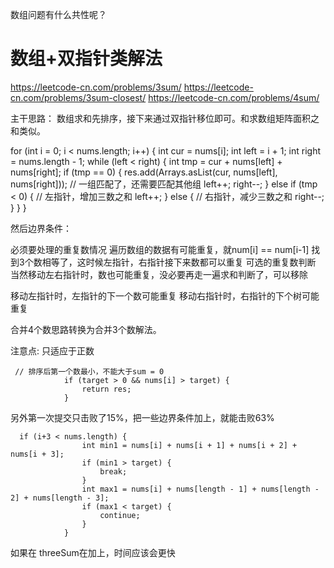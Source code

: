 数组问题有什么共性呢？

# 数组+双指针类解法

https://leetcode-cn.com/problems/3sum/
https://leetcode-cn.com/problems/3sum-closest/
https://leetcode-cn.com/problems/4sum/

主干思路：
数组求和先排序，接下来通过双指针移位即可。和求数组矩阵面积之和类似。

for (int i = 0; i < nums.length; i++) {
    int cur = nums[i];
    int left = i + 1;
    int right = nums.length - 1;
    while (left < right) {
        int tmp = cur + nums[left] + nums[right];
        if (tmp == 0) {
            res.add(Arrays.asList(cur, nums[left], nums[right]));
            // 一组匹配了，还需要匹配其他组
            left++;
            right--;
        } else if (tmp < 0) {
            // 左指针，增加三数之和
            left++;
        } else {
            // 右指针，减少三数之和
            right--;
        }
    }
}

然后边界条件：

必须要处理的重复数情况
遍历数组的数据有可能重复，就num[i] == num[i-1]
找到3个数相等了，这时候左指针，右指针接下来数都可以重复
可选的重复数判断
当然移动左右指针时，数也可能重复，没必要再走一遍求和判断了，可以移除

移动左指针时，左指针的下一个数可能重复
移动右指针时，右指针的下个树可能重复

合并4个数思路转换为合并3个数解法。

注意点:
只适应于正数
```
 // 排序后第一个数最小，不能大于sum = 0
            if (target > 0 && nums[i] > target) {
                return res;
            }
```

另外第一次提交只击败了15%，把一些边界条件加上，就能击败63%

```
  if (i+3 < nums.length) {
                int min1 = nums[i] + nums[i + 1] + nums[i + 2] + nums[i + 3];
                if (min1 > target) {
                    break;
                }
                int max1 = nums[i] + nums[length - 1] + nums[length - 2] + nums[length - 3];
                if (max1 < target) {
                    continue;
                }
            }

```
如果在 threeSum在加上，时间应该会更快
